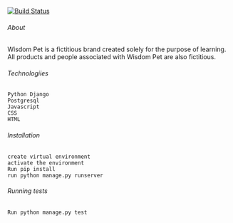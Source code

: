 [![Build Status](https://travis-ci.org/Bonifase/wisdom-pets.svg?branch=master)](https://travis-ci.org/Bonifase/wisdom-pets)

###### About

Wisdom Pet is a fictitious brand created solely for the purpose of learning. All products and people associated with Wisdom Pet are also fictitious.

###### Technologiies

```
Python Django
Postgresql
Javascript
CSS
HTML
```

###### Installation

```
create virtual environment
activate the environment
Run pip install
run python manage.py runserver
```

###### Running tests

```
Run python manage.py test
```
